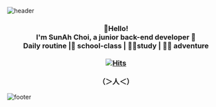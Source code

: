 
![header](https://capsule-render.vercel.app/api?type=wave&color=gradient&height=300&section=header&text=SunAh%20Choi&fontSize=90&animation=fadeIn&fontAlignY=40)

### <div align="center"> 👋Hello! </br> I'm SunAh Choi, a junior back-end developer 🌱 </br> Daily routine |🏫 school-class | 👩‍💻study | 🤸‍♀️ adventure </br></br>[![Hits](https://hits.seeyoufarm.com/api/count/incr/badge.svg?url=https%3A%2F%2Fgithub.com%2FCSN-ah22&count_bg=%238FC4ED&title_bg=%23AAAAAA&icon=github.svg&icon_color=%23FFFFFF&title=hits&edge_flat=false)](https://hits.seeyoufarm.com)</br></br>（＞人＜）</div>

![footer](https://capsule-render.vercel.app/api?type=wave&color=gradient&height=300&section=footer&fontSize=90&animation=fadeIn)

<!--
**CSN-ah22/CSN-ah22** is a ✨ _special_ ✨ repository because its `README.md` (this file) appears on your GitHub profile.

Here are some ideas to get you started:

- 🔭 I’m currently working on ...
- 🌱 I’m currently learning ...
- 👯 I’m looking to collaborate on ...
- 🤔 I’m looking for help with ...
- 💬 Ask me about ...
- 📫 How to reach me: ...
- 😄 Pronouns: ...
- ⚡ Fun fact: ...
-->
